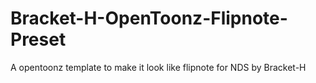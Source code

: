 # Bracket-H-OpenToonz-Flipnote-Preset
A opentoonz template to make it look like flipnote for NDS by Bracket-H

